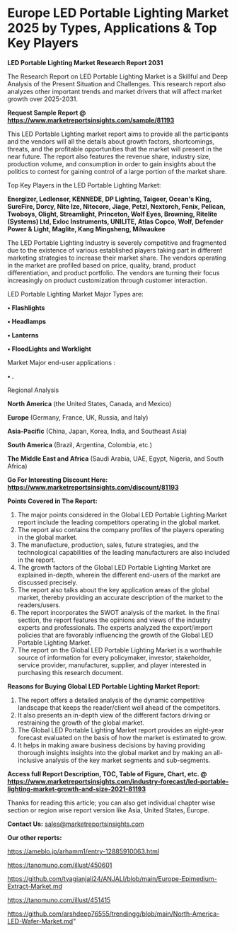  # Europe LED Portable Lighting Market 2025 by Types, Applications & Top Key Players

<strong>LED Portable Lighting Market Research Report 2031</strong>

The Research Report on LED Portable Lighting Market is a Skillful and Deep Analysis of the Present Situation and Challenges. This research report also analyzes other important trends and market drivers that will affect market growth over 2025-2031.

<strong>Request Sample Report @ <a href=https://www.marketreportsinsights.com/sample/81193>https://www.marketreportsinsights.com/sample/81193</a></strong>

This LED Portable Lighting market report aims to provide all the participants and the vendors will all the details about growth factors, shortcomings, threats, and the profitable opportunities that the market will present in the near future. The report also features the revenue share, industry size, production volume, and consumption in order to gain insights about the politics to contest for gaining control of a large portion of the market share.

Top Key Players in the LED Portable Lighting Market:

<strong>Energizer, Ledlenser, KENNEDE, DP Lighting, Taigeer, Ocean&#39;s King, SureFire, Dorcy, Nite Ize, Nitecore, Jiage, Petzl, Nextorch, Fenix, Pelican, Twoboys, Olight, Streamlight, Princeton, Wolf Eyes, Browning, Ritelite (Systems) Ltd, Exloc Instruments, UNILITE, Atlas Copco, Wolf, Defender Power & Light, Maglite, Kang Mingsheng, Milwaukee</strong>

The LED Portable Lighting Industry is severely competitive and fragmented due to the existence of various established players taking part in different marketing strategies to increase their market share. The vendors operating in the market are profiled based on price, quality, brand, product differentiation, and product portfolio. The vendors are turning their focus increasingly on product customization through customer interaction.

LED Portable Lighting Market Major Types are:

<strong>• Flashlights

• Headlamps

• Lanterns

• FloodLights and Worklight</strong>

Market Major end-user applications :

<strong>• .</strong>

Regional Analysis

</u><strong><b>North America</b></strong> (the United States, Canada, and Mexico)

<strong><b>Europe </b></strong>(Germany, France, UK, Russia, and Italy)

<strong><b>Asia-Pacific</b></strong> (China, Japan, Korea, India, and Southeast Asia)

<strong><b>South America</b></strong> (Brazil, Argentina, Colombia, etc.)

<strong><b>The Middle East and Africa</b></strong> (Saudi Arabia, UAE, Egypt, Nigeria, and South Africa)

<strong>Go For Interesting Discount Here: <a href=https://www.marketreportsinsights.com/discount/81193>https://www.marketreportsinsights.com/discount/81193</a></strong>

<strong>Points Covered in The Report:</strong>
<ol>
  <li>The major points considered in the Global LED Portable Lighting Market report include the leading competitors operating in the global market.</li>
  <li>The report also contains the company profiles of the players operating in the global market.</li>
  <li>The manufacture, production, sales, future strategies, and the technological capabilities of the leading manufacturers are also included in the report.</li>
  <li>The growth factors of the Global LED Portable Lighting Market are explained in-depth, wherein the different end-users of the market are discussed precisely.</li>
  <li>The report also talks about the key application areas of the global market, thereby providing an accurate description of the market to the readers/users.</li>
  <li>The report incorporates the SWOT analysis of the market. In the final section, the report features the opinions and views of the industry experts and professionals. The experts analyzed the export/import policies that are favorably influencing the growth of the Global LED Portable Lighting Market.</li>
  <li>The report on the Global LED Portable Lighting Market is a worthwhile source of information for every policymaker, investor, stakeholder, service provider, manufacturer, supplier, and player interested in purchasing this research document.</li>
</ol>
<strong>Reasons for Buying Global LED Portable Lighting Market Report:</strong>

<ol>
  <li>The report offers a detailed analysis of the dynamic competitive landscape that keeps the reader/client well ahead of the competitors.</li>
  <li>It also presents an in-depth view of the different factors driving or restraining the growth of the global market.</li>
  <li>The Global LED Portable Lighting Market report provides an eight-year forecast evaluated on the basis of how the market is estimated to grow.</li>
  <li>It helps in making aware business decisions by having providing thorough insights insights into the global market and by making an all-inclusive analysis of the key market segments and sub-segments.</li>
</ol>
<strong>Access full Report Description, TOC, Table of Figure, Chart, etc. @ <a href=https://www.marketreportsinsights.com/industry-forecast/led-portable-lighting-market-growth-and-size-2021-81193>https://www.marketreportsinsights.com/industry-forecast/led-portable-lighting-market-growth-and-size-2021-81193</a></strong>


Thanks for reading this article; you can also get individual chapter wise section or region wise report version like Asia, United States, Europe.

<strong>Contact Us:</strong>
sales@marketreportsinsights.com

<strong>Our other reports:</strong>

<a href=https://ameblo.jp/arhamm1/entry-12885910063.html>https://ameblo.jp/arhamm1/entry-12885910063.html</a>

<a href=https://tanomuno.com/illust/450601>https://tanomuno.com/illust/450601</a>

<a href=https://github.com/tyagianjali24/ANJALI/blob/main/Europe-Epimedium-Extract-Market.md>https://github.com/tyagianjali24/ANJALI/blob/main/Europe-Epimedium-Extract-Market.md</a>

<a href=https://tanomuno.com/illust/451415>https://tanomuno.com/illust/451415</a>

<a href=https://github.com/arshdeep76555/trendingg/blob/main/North-America-LED-Wafer-Market.md>https://github.com/arshdeep76555/trendingg/blob/main/North-America-LED-Wafer-Market.md</a>"
